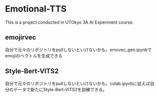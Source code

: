 # Emotional-TTS
This is a project conducted in UTOkyo 3A AI Experiment course.

## emojirvec
自分で元々のリポジトリをpullしないといけないかも。emovec_gen.ipynbでemojiのベクトルを生成できる

## Style-Bert-VITS2
自分で元々のリポジトリをpullしないといけないかも。colab.ipynbに従えば自分のデータで新たにStyle-Bert-VITS2を訓練できる。


